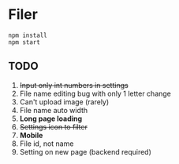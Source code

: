 # Filer
`npm install`  
`npm start`
## TODO
1. ~~Input only int numbers in settings~~
2. File name editing bug with only 1 letter change
3. Can't upload image (rarely)
4. File name auto width
5. <b>Long page loading</b>
6. ~~Settings icon to filter~~
7. <b>Mobile</b>
8. File id, not name
9. Setting on new page (backend required)